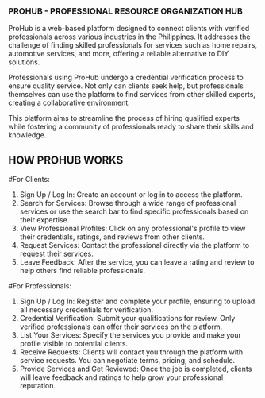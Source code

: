### PROHUB - PROFESSIONAL RESOURCE ORGANIZATION HUB

ProHub is a web-based platform designed to connect clients with verified professionals across various industries in the Philippines. It addresses the challenge of finding skilled professionals for services such as home repairs, automotive services, and more, offering a reliable alternative to DIY solutions.

Professionals using ProHub undergo a credential verification process to ensure quality service. Not only can clients seek help, but professionals themselves can use the platform to find services from other skilled experts, creating a collaborative environment.

This platform aims to streamline the process of hiring qualified experts while fostering a community of professionals ready to share their skills and knowledge.

## HOW PROHUB WORKS
#For Clients:
1. Sign Up / Log In: Create an account or log in to access the platform.
2. Search for Services: Browse through a wide range of professional services or use the search bar to find specific professionals based on their expertise.
3. View Professional Profiles: Click on any professional's profile to view their credentials, ratings, and reviews from other clients.
4. Request Services: Contact the professional directly via the platform to request their services.
5. Leave Feedback: After the service, you can leave a rating and review to help others find reliable professionals.

#For Professionals:
1. Sign Up / Log In: Register and complete your profile, ensuring to upload all necessary credentials for verification.
2. Credential Verification: Submit your qualifications for review. Only verified professionals can offer their services on the platform.
3. List Your Services: Specify the services you provide and make your profile visible to potential clients.
4. Receive Requests: Clients will contact you through the platform with service requests. You can negotiate terms, pricing, and schedule.
5. Provide Services and Get Reviewed: Once the job is completed, clients will leave feedback and ratings to help grow your professional reputation.

